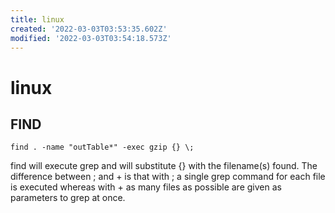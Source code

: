 ```yaml
---
title: linux
created: '2022-03-03T03:53:35.602Z'
modified: '2022-03-03T03:54:18.573Z'
---
```


# linux

## FIND
```
find . -name "outTable*" -exec gzip {} \;
```

find will execute grep and will substitute {} with the filename(s) found. The difference between ; and + is that with ; a single grep command for each file is executed whereas with + as many files as possible are given as parameters to grep at once.

